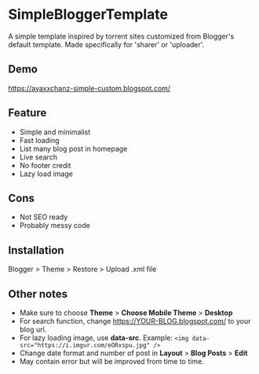 # SimpleBloggerTemplate
A simple template inspired by torrent sites customized from Blogger's default template. Made specifically for 'sharer' or 'uploader'.

## Demo
https://ayaxxchanz-simple-custom.blogspot.com/

## Feature
- Simple and minimalist
- Fast loading
- List many blog post in homepage
- Live search
- No footer credit
- Lazy load image

## Cons
- Not SEO ready
- Probably messy code

## Installation
Blogger > Theme > Restore > Upload .xml file

## Other notes
- Make sure to choose **Theme** > **Choose Mobile Theme** > **Desktop**
- For search function, change https://YOUR-BLOG.blogspot.com/ to your blog url.
- For lazy loading image, use **data-src**. Example:
`<img data-src="https://i.imgur.com/eORxspu.jpg" />`
- Change date format and number of post in **Layout** > **Blog Posts** > **Edit**
- May contain error but will be improved from time to time.
